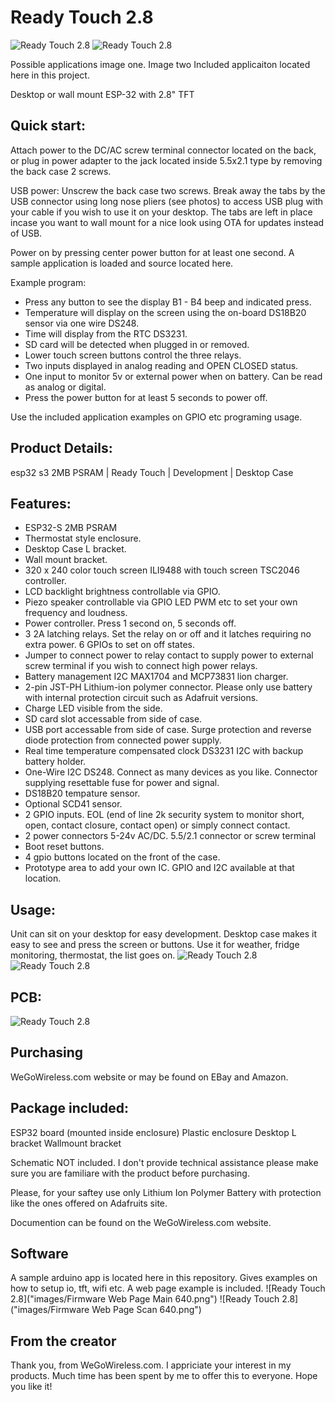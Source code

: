 # Ready Touch 2.8

![Ready Touch 2.8](images/Thermostat.png)
![Ready Touch 2.8](images/AppExample.png)

Possible applications image one. Image two Included applicaiton located here in this project.

Desktop or wall mount ESP-32 with 2.8" TFT

## Quick start:
Attach power to the DC/AC screw terminal connector located on the back, or plug in power adapter to the jack located inside 5.5x2.1 type
by removing the back case 2 screws.

USB power: Unscrew the back case two screws. Break away the tabs by the USB connector using long nose pliers (see photos)
to access USB plug with your cable if you wish to use it on your desktop.
The tabs are left in place incase you want to wall mount for a nice look using OTA for updates instead of USB.

Power on by pressing center power button for at least one second. A sample application is loaded and source located here.

Example program:
- Press any button to see the display B1 - B4 beep and indicated press.
- Temperature will display on the screen using the on-board DS18B20 sensor via one wire DS248.
- Time will display from the RTC DS3231.
- SD card will be detected when plugged in or removed.
- Lower touch screen buttons control the three relays.
- Two inputs displayed in analog reading and OPEN CLOSED status.
- One input to monitor 5v or external power when on battery. Can be read as analog or digital.
- Press the power button for at least 5 seconds to power off.

Use the included application examples on GPIO etc programing usage.

## Product Details:
esp32 s3 2MB PSRAM | Ready Touch | Development | Desktop Case

## Features:
- ESP32-S 2MB PSRAM
- Thermostat style enclosure.
- Desktop Case L bracket.
- Wall mount bracket.
- 320 x 240 color touch screen ILI9488 with touch screen TSC2046 controller.
- LCD backlight brightness controllable via GPIO.
- Piezo speaker controllable via GPIO LED PWM etc to set your own frequency and loudness.
- Power controller. Press 1 second on, 5 seconds off.
- 3 2A latching relays. Set the relay on or off and it latches requiring no extra power. 6 GPIOs to set on off states.
- Jumper to connect power to relay contact to supply power to external screw terminal if you wish to connect high power relays.
- Battery management I2C MAX1704 and MCP73831 lion charger.
- 2-pin JST-PH Lithium-ion polymer connector. Please only use battery with internal protection circuit such as Adafruit versions.
- Charge LED visible from the side.
- SD card slot accessable from side of case.
- USB port accessable from side of case. Surge protection and reverse diode protection from connected power supply.
- Real time temperature compensated clock DS3231 I2C with backup battery holder.
- One-Wire I2C DS248. Connect as many devices as you like. Connector supplying resettable fuse for power and signal.
- DS18B20 tempature sensor.
- Optional SCD41 sensor.
- 2 GPIO inputs. EOL (end of line 2k security system to monitor short, open, contact closure, contact open) or simply connect contact.
- 2 power connectors 5-24v AC/DC. 5.5/2.1 connector or screw terminal
- Boot reset buttons.
- 4 gpio buttons located on the front of the case.
- Prototype area to add your own IC. GPIO and I2C available at that location.

## Usage:
Unit can sit on your desktop for easy development. Desktop case makes it easy to see and press the screen or buttons. Use it for weather,
fridge monitoring, thermostat, the list goes on.
![Ready Touch 2.8](images/Top-Notes.jpg)
![Ready Touch 2.8](images/Bottom-Notes.jpg)

## PCB:
![Ready Touch 2.8](images/PCB-Bottom.jpg)

## Purchasing
WeGoWireless.com website or may be found on EBay and Amazon.

## Package included:
ESP32 board (mounted inside enclosure)
Plastic enclosure
Desktop L bracket
Wallmount bracket

Schematic NOT included. I don't provide technical assistance please make sure you are familiare with the product before purchasing.

Please, for your saftey use only Lithium Ion Polymer Battery with protection like the ones offered on Adafruits site.

Documention can be found on the WeGoWireless.com website.

## Software
A sample arduino app is located here in this repository. Gives examples on how to setup io, tft, wifi etc. A web page example is included.
![Ready Touch 2.8]("images/Firmware Web Page Main 640.png")
![Ready Touch 2.8]("images/Firmware Web Page Scan 640.png")

## From the creator
Thank you,
from WeGoWireless.com. I appriciate your interest in my products. Much time has been spent by me to offer this to everyone.
Hope you like it!